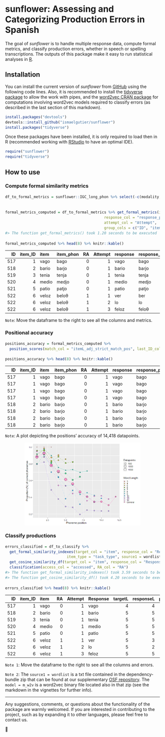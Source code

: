 
<!-- README.md is generated from README.Rmd. Please edit that file -->

# sunflower: Assessing and Categorizing Production Errors in Spanish

<!-- badges: start -->
<!-- badges: end -->

The goal of *sunflower* is to handle multiple response data, compute
formal metrics, and classify production errors, whether in speech or
spelling transcriptions. The outputs of this package make it easy to run
statistical analyses in [R](https://www.r-project.org/).

## Installation

You can install the current version of *sunflower* from
[GitHub](https://github.com/) using the following code lines. Also, it
is recommended to install the [tidyverse
package](https://www.tidyverse.org/) to allow the work with pipes, and
the [word2vec CRAN
package](https://cran.r-project.org/web/packages/word2vec/readme/README.html)
for computations involving word2vec models required to classify errors
(as described in the last section of this markdown).

``` r
install.packages("devtools")
devtools::install_github("ismaelgutier/sunflower")
install.packages("tidyverse")
```

Once these packages have been installed, it is only required to load
then in R (recommended working with
[RStudio](https://posit.co/download/rstudio-desktop/) to have an optimal
IDE).

``` r
require("sunflower")
require("tidyverse")
```

## How to use

### Compute formal similarity metrics

``` r
df_to_formal_metrics = sunflower::IGC_long_phon %>% select(-c(modality, task_modality,task_type, test, task))


formal_metrics_computed = df_to_formal_metrics %>% get_formal_metrics(item_col = "item_phon",
                                             response_col = "response_phon",
                                             attempt_col = "Attempt",
                                             group_cols = c("ID", "item_ID"))
#> The function get_formal_metrics() took 1.20 seconds to be executed

formal_metrics_computed %>% head(8) %>% knitr::kable()
```

|  ID | item_ID | item  | item_phon |  RA | Attempt | response | response_phon | targetL | responseL | p_shared_char | p_shared_char_in_pos | diff_char_num |  Ld | DLd |       JWd | pcc | approach_diff | accessed | lcs   | similarity_str | strict_match_pos | itemL_adj_strict_match_pos |
|----:|--------:|:------|:----------|----:|--------:|:---------|:--------------|--------:|----------:|--------------:|---------------------:|--------------:|----:|----:|----------:|----:|--------------:|---------:|:------|:---------------|:-----------------|:---------------------------|
| 517 |       1 | vago  | baɡo      |   0 |       1 | vago     | baɡo          |       4 |         4 |     1.0000000 |                  1.0 |             0 |   0 |   0 | 0.0000000 | 1.0 |            NA |        1 | baɡo  | MMMM           | 1111             | 1111                       |
| 518 |       2 | bario | baɾjo     |   0 |       1 | bario    | baɾjo         |       5 |         5 |     1.0000000 |                  1.0 |             0 |   0 |   0 | 0.0000000 | 1.0 |            NA |        1 | baɾjo | MMMMM          | 11111            | 11111                      |
| 519 |       3 | tenia | tenja     |   0 |       1 | tenia    | tenja         |       5 |         5 |     1.0000000 |                  1.0 |             0 |   0 |   0 | 0.0000000 | 1.0 |            NA |        1 | tenja | MMMMM          | 11111            | 11111                      |
| 520 |       4 | medio | medjo     |   0 |       1 | medio    | medjo         |       5 |         5 |     1.0000000 |                  1.0 |             0 |   0 |   0 | 0.0000000 | 1.0 |            NA |        1 | medjo | MMMMM          | 11111            | 11111                      |
| 521 |       5 | patio | patjo     |   0 |       1 | patio    | patjo         |       5 |         5 |     1.0000000 |                  1.0 |             0 |   0 |   0 | 0.0000000 | 1.0 |            NA |        1 | patjo | MMMMM          | 11111            | 11111                      |
| 522 |       6 | veloz | beloθ     |   1 |       1 | ver      | beɾ           |       5 |         3 |     0.5000000 |                  0.4 |             4 |   3 |   3 | 0.2488889 | 0.4 |            NA |        0 | be    | MMSDD          | 11000            | 11000                      |
| 522 |       6 | veloz | beloθ     |   1 |       2 | lo       | lo            |       5 |         2 |     0.5714286 |                  0.0 |             3 |   3 |   3 | 1.0000000 | 0.4 |           0.0 |        0 | lo    | DDMMD          | 00000            | 00000                      |
| 522 |       6 | veloz | beloθ     |   1 |       3 | feloz    | feloθ         |       5 |         5 |     0.8000000 |                  0.8 |             2 |   1 |   1 | 0.1333333 | 0.8 |           0.4 |        0 | eloθ  | SMMMM          | 01111            | 01111                      |

`Note`: Move the dataframe to the right to see all the columns and
metrics.

### Positional accuracy

``` r
positions_accuracy = formal_metrics_computed %>% 
  position_scores(match_col = "itemL_adj_strict_match_pos", last_ID_col = "targetL")

positions_accuracy %>% head(8) %>% knitr::kable()
```

|  ID | item_ID | item  | item_phon |  RA | Attempt | response | response_phon | targetL | Position | correct_pos |
|----:|--------:|:------|:----------|----:|--------:|:---------|:--------------|--------:|:---------|:------------|
| 517 |       1 | vago  | baɡo      |   0 |       1 | vago     | baɡo          |       4 | 1        | 1           |
| 517 |       1 | vago  | baɡo      |   0 |       1 | vago     | baɡo          |       4 | 2        | 1           |
| 517 |       1 | vago  | baɡo      |   0 |       1 | vago     | baɡo          |       4 | 3        | 1           |
| 517 |       1 | vago  | baɡo      |   0 |       1 | vago     | baɡo          |       4 | 4        | 1           |
| 518 |       2 | bario | baɾjo     |   0 |       1 | bario    | baɾjo         |       5 | 1        | 1           |
| 518 |       2 | bario | baɾjo     |   0 |       1 | bario    | baɾjo         |       5 | 2        | 1           |
| 518 |       2 | bario | baɾjo     |   0 |       1 | bario    | baɾjo         |       5 | 3        | 1           |
| 518 |       2 | bario | baɾjo     |   0 |       1 | bario    | baɾjo         |       5 | 4        | 1           |

`Note`: A plot depicting the positions’ accuracy of 14,418 datapoints.

<img src="man/figures/README-plot_positions-1.png" width="75%" style="display: block; margin: auto;" />

### Classify productions

``` r
errors_classified = df_to_classify %>% 
  get_formal_similarity_indexes(target_col = "item", response_col = "Response", 
                            item_type = "task_type", source1 = wordlist) %>%
  get_cosine_similarity_df(target_col = "item", response_col = "Response", model = m_w2v) %>%
  classification(access_col = "accessed", RA_col = "RA")
#> The function get_formal_similarity_indexes() took 3.59 seconds to be executed
#> The function get_cosine_similarity_df() took 4.20 seconds to be executed

errors_classified %>% head(8) %>% knitr::kable()
```

|  ID | item_ID | item  |  RA | Attempt | Response | targetL | responseL | p_shared_char | p_shared_char_in_pos | diff_char_num |  Ld | DLd |       JWd | pcc | approach_diff | correct | lcs   | similarity_str | strict_match_pos | itemL_adj_strict_match_pos | shared_proportion | shared1char | is_plural | is_target_nonword | same_root | is_response_word | cosine_similarity | lexicalization | nonword | neologism | formal | unrelated | morphological | mixed | semantic |
|----:|--------:|:------|----:|--------:|:---------|--------:|----------:|--------------:|---------------------:|--------------:|----:|----:|----------:|----:|--------------:|--------:|:------|:---------------|:-----------------|:---------------------------|------------------:|------------:|----------:|------------------:|----------:|-----------------:|------------------:|---------------:|--------:|----------:|-------:|----------:|--------------:|------:|---------:|
| 517 |       1 | vago  |   0 |       1 | vago     |       4 |         4 |     1.0000000 |                  1.0 |             0 |   0 |   0 | 0.0000000 | 1.0 |            NA |       1 | vago  | MMMM           | 1111             | 1111                       |         1.0000000 |           1 |         0 |                 0 |         1 |                1 |         1.0000000 |              0 |       0 |         0 |      0 |         0 |             0 |     0 |        0 |
| 518 |       2 | bario |   0 |       1 | bario    |       5 |         5 |     1.0000000 |                  1.0 |             0 |   0 |   0 | 0.0000000 | 1.0 |            NA |       1 | bario | MMMMM          | 11111            | 11111                      |         1.0000000 |           1 |         0 |                 0 |         1 |                1 |         1.0000000 |              0 |       0 |         0 |      0 |         0 |             0 |     0 |        0 |
| 519 |       3 | tenia |   0 |       1 | tenia    |       5 |         5 |     1.0000000 |                  1.0 |             0 |   0 |   0 | 0.0000000 | 1.0 |            NA |       1 | tenia | MMMMM          | 11111            | 11111                      |         1.0000000 |           1 |         0 |                 0 |         1 |                1 |         1.0000000 |              0 |       0 |         0 |      0 |         0 |             0 |     0 |        0 |
| 520 |       4 | medio |   0 |       1 | medio    |       5 |         5 |     1.0000000 |                  1.0 |             0 |   0 |   0 | 0.0000000 | 1.0 |            NA |       1 | medio | MMMMM          | 11111            | 11111                      |         1.0000000 |           1 |         0 |                 0 |         1 |                1 |         1.0000000 |              0 |       0 |         0 |      0 |         0 |             0 |     0 |        0 |
| 521 |       5 | patio |   0 |       1 | patio    |       5 |         5 |     1.0000000 |                  1.0 |             0 |   0 |   0 | 0.0000000 | 1.0 |            NA |       1 | patio | MMMMM          | 11111            | 11111                      |         1.0000000 |           1 |         0 |                 0 |         1 |                1 |         1.0000000 |              0 |       0 |         0 |      0 |         0 |             0 |     0 |        0 |
| 522 |       6 | veloz |   1 |       1 | ver      |       5 |         3 |     0.5000000 |                  0.4 |             4 |   3 |   3 | 0.2488889 | 0.4 |            NA |       0 | ve    | MMSDD          | 11000            | 11000                      |         0.5000000 |           1 |         0 |                 0 |         0 |                1 |         0.2804400 |              0 |       0 |         0 |      0 |         0 |             0 |     0 |        0 |
| 522 |       6 | veloz |   1 |       2 | lo       |       5 |         2 |     0.5714286 |                  0.0 |             3 |   3 |   3 | 1.0000000 | 0.4 |           0.0 |       0 | lo    | DDMMD          | 00000            | 00000                      |         0.5714286 |           0 |         0 |                 0 |         0 |                1 |         0.3502317 |              0 |       0 |         0 |      0 |         0 |             0 |     0 |        0 |
| 522 |       6 | veloz |   1 |       3 | feloz    |       5 |         5 |     0.8000000 |                  0.8 |             2 |   1 |   1 | 0.1333333 | 0.8 |           0.4 |       0 | eloz  | SMMMM          | 01111            | 01111                      |         0.8000000 |           0 |         0 |                 0 |         0 |                0 |                NA |              0 |       0 |         0 |      0 |         0 |             0 |     0 |        0 |

`Note 1`: Move the dataframe to the right to see all the columns and
errors.

`Note 2`: The `source1 = wordlist` is a txt file contained in the
dependency-bundle zip that can be found at our supplementary [OSF
repository](https://osf.io/akuxv/). The `model = m_w2v` is a word2vec
binary file located also in that zip (see the markdown in the vignettes
for further info).

------------------------------------------------------------------------

Any suggestions, comments, or questions about the functionality of the
package are warmly welcomed. If you are interested in contributing to
the project, such as by expanding it to other languages, please feel
free to contact us.

🌻
